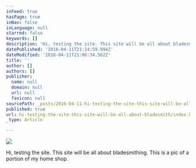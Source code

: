 ```yaml
---
inFeed: true
hasPage: true
inNav: false
inLanguage: null
starred: false
keywords: []
description: 'Hi, testing the site. This site will be all about bladesmithing. This is a pic of a portion of my home shop.'
datePublished: '2016-04-11T21:14:59.994Z'
dateModified: '2016-04-11T21:06:34.562Z'
title: ''
author: []
authors: []
publisher:
  name: null
  domain: null
  url: null
  favicon: null
sourcePath: _posts/2016-04-11-hi-testing-the-site-this-site-will-be-all-about-bladesmith.md
published: true
url: hi-testing-the-site-this-site-will-be-all-about-bladesmith/index.html
_type: Article

---
```

![](https://the-grid-user-content.s3-us-west-2.amazonaws.com/b429d384-7b07-4595-96f6-d1803b467b92.jpg)

Hi, testing the site. This site will be all about bladesmithing. This is a pic of a portion of my home shop.